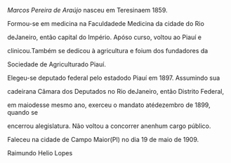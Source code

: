 

*Marcos Pereira de Araújo* nasceu em Teresinaem 1859.



Formou-se em medicina na Faculdadede Medicina da cidade do Rio

deJaneiro, então capital do Império. Apóso curso, voltou ao Piauí e

clinicou.Também se dedicou à agricultura e foium dos fundadores da

Sociedade de Agriculturado Piauí.



Elegeu-se deputado federal pelo estadodo Piauí em 1897. Assumindo sua

cadeirana Câmara dos Deputados no Rio deJaneiro, então Distrito Federal,

em maiodesse mesmo ano, exerceu o mandato atédezembro de 1899, quando se

encerrou alegislatura. Não voltou a concorrer anenhum cargo público.



Faleceu na cidade de Campo Maior(PI) no dia 19 de maio de 1909.



Raimundo Helio Lopes



